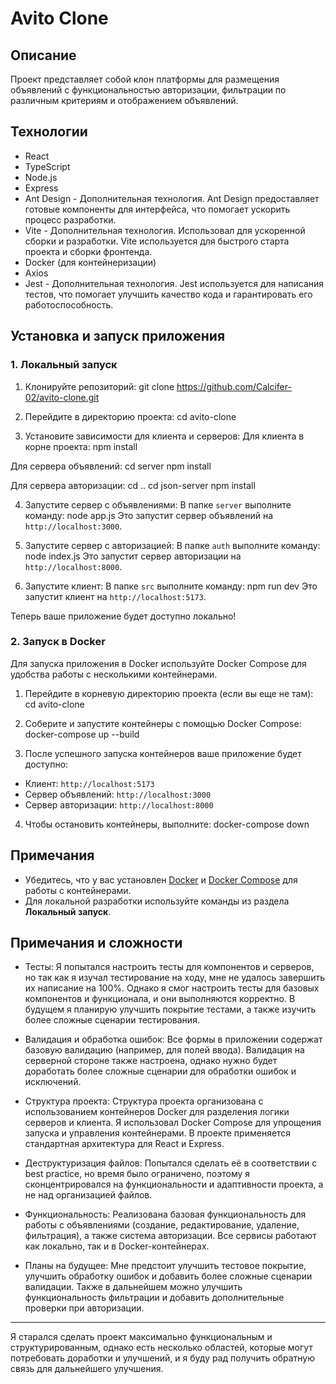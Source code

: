 # Avito Clone

## Описание

Проект представляет собой клон платформы для размещения объявлений с функциональностью авторизации, фильтрации по различным критериям и отображением объявлений.

## Технологии

-  React
-  TypeScript
-  Node.js
-  Express
-  Ant Design - Дополнительная технология. Ant Design предоставляет готовые компоненты для интерфейса, что помогает ускорить процесс разработки.
-  Vite - Дополнительная технология. Использовал для ускоренной сборки и разработки. Vite используется для быстрого старта проекта и сборки фронтенда.
-  Docker (для контейнеризации)
-  Axios
-  Jest - Дополнительная технология. Jest используется для написания тестов, что помогает улучшить качество кода и гарантировать его работоспособность.

## Установка и запуск приложения

### 1. Локальный запуск

1. Клонируйте репозиторий:
   git clone https://github.com/Calcifer-02/avito-clone.git

2. Перейдите в директорию проекта:
   cd avito-clone

3. Установите зависимости для клиента и серверов:
   Для клиента в корне проекта:
   npm install

Для сервера объявлений:
cd server
npm install

Для сервера авторизации:
cd ..
cd json-server
npm install

4. Запустите сервер с объявлениями:
   В папке `server` выполните команду:
   node app.js
   Это запустит сервер объявлений на `http://localhost:3000`.

5. Запустите сервер с авторизацией:
   В папке `auth` выполните команду:
   node index.js
   Это запустит сервер авторизации на `http://localhost:8000`.

6. Запустите клиент:
   В папке `src` выполните команду:
   npm run dev
   Это запустит клиент на `http://localhost:5173`.

Теперь ваше приложение будет доступно локально!

### 2. Запуск в Docker

Для запуска приложения в Docker используйте Docker Compose для удобства работы с несколькими контейнерами.

1. Перейдите в корневую директорию проекта (если вы еще не там):
   cd avito-clone

2. Соберите и запустите контейнеры с помощью Docker Compose:
   docker-compose up --build

3. После успешного запуска контейнеров ваше приложение будет доступно:

-  Клиент: `http://localhost:5173`
-  Сервер объявлений: `http://localhost:3000`
-  Сервер авторизации: `http://localhost:8000`

4. Чтобы остановить контейнеры, выполните:
   docker-compose down

## Примечания

-  Убедитесь, что у вас установлен [Docker](https://www.docker.com/get-started) и [Docker Compose](https://docs.docker.com/compose/install/) для работы с контейнерами.
-  Для локальной разработки используйте команды из раздела **Локальный запуск**.

## Примечания и сложности

-  Тесты: Я попытался настроить тесты для компонентов и серверов, но так как я изучал тестирование на ходу, мне не удалось завершить их написание на 100%. Однако я смог настроить тесты для базовых компонентов и функционала, и они выполняются корректно. В будущем я планирую улучшить покрытие тестами, а также изучить более сложные сценарии тестирования.
-  Валидация и обработка ошибок: Все формы в приложении содержат базовую валидацию (например, для полей ввода). Валидация на серверной стороне также настроена, однако нужно будет доработать более сложные сценарии для обработки ошибок и исключений.

-  Структура проекта: Структура проекта организована с использованием контейнеров Docker для разделения логики серверов и клиента. Я использовал Docker Compose для упрощения запуска и управления контейнерами. В проекте применяется стандартная архитектура для React и Express.

-  Деструктуризация файлов: Попытался сделать её в соответствии с best practice, но время было ограничено, поэтому я сконцентрировался на функциональности и адаптивности проекта, а не над организацией файлов.

-  Функциональность: Реализована базовая функциональность для работы с объявлениями (создание, редактирование, удаление, фильтрация), а также система авторизации. Все сервисы работают как локально, так и в Docker-контейнерах.

-  Планы на будущее: Мне предстоит улучшить тестовое покрытие, улучшить обработку ошибок и добавить более сложные сценарии валидации. Также в дальнейшем можно улучшить функциональность фильтрации и добавить дополнительные проверки при авторизации.

---

Я старался сделать проект максимально функциональным и структурированным, однако есть несколько областей, которые могут потребовать доработки и улучшений, и я буду рад получить обратную связь для дальнейшего улучшения.
